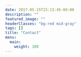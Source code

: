 ```yaml
---
date: 2017-05-15T23:13:45-04:00
description: ""
featured_image: ""
headerClasses: "bg-red mid-gray"
tags: []
title: "Contact"
menu:
  main:
    weight: 100
---
```

